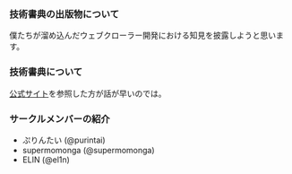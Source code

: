 ### 技術書典の出版物について
僕たちが溜め込んだウェブクローラー開発における知見を披露しようと思います。

### 技術書典について
[公式サイト](https://techbookfest.org/event/tbf02)を参照した方が話が早いのでは。

### サークルメンバーの紹介
* ぷりんたい (@purintai)
* supermomonga (@supermomonga)
* ELIN (@el1n)
